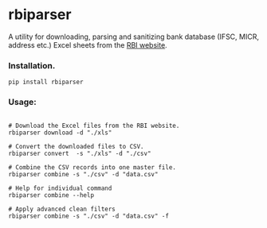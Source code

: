 # rbiparser

A utility for downloading, parsing and sanitizing bank database (IFSC, MICR, address etc.) Excel sheets from the [RBI website](https://www.rbi.org.in/scripts/bs_viewcontent.aspx?Id=2009).

### Installation.
`pip install rbiparser`

### Usage:
```shell

# Download the Excel files from the RBI website.
rbiparser download -d "./xls"

# Convert the downloaded files to CSV.
rbiparser convert  -s "./xls" -d "./csv"

# Combine the CSV records into one master file.
rbiparser combine -s "./csv" -d "data.csv"

# Help for individual command
rbiparser combine --help

# Apply advanced clean filters
rbiparser combine -s "./csv" -d "data.csv" -f
```
